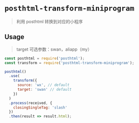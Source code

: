 # `posthtml-transform-miniprogram`

> 利用 posthtml 转换到对应的小程序

## Usage

> target 可选参数：swan，aliapp（my）

```js
const posthtml = require('posthtml');
const transform = require('posthtml-transform-miniprogram');

posthtml()
  .use(
    transform({
      source: 'wx', // default
      target: 'swan' // default
    })
  )
  .process(received, {
    closingSingleTag: 'slash'
  })
  .then(result => result.html);
```
